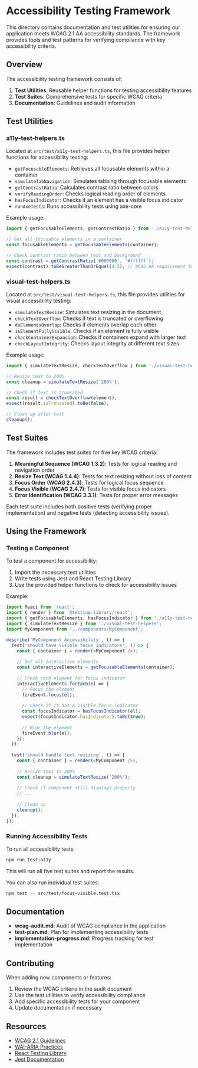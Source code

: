 # Accessibility Testing Framework

This directory contains documentation and test utilities for ensuring our application meets WCAG 2.1 AA accessibility standards. The framework provides tools and test patterns for verifying compliance with key accessibility criteria.

## Overview

The accessibility testing framework consists of:

1. **Test Utilities**: Reusable helper functions for testing accessibility features
2. **Test Suites**: Comprehensive tests for specific WCAG criteria
3. **Documentation**: Guidelines and audit information

## Test Utilities

### a11y-test-helpers.ts

Located at `src/test/a11y-test-helpers.ts`, this file provides helper functions for accessibility testing:

- `getFocusableElements`: Retrieves all focusable elements within a container
- `simulateTabNavigation`: Simulates tabbing through focusable elements
- `getContrastRatio`: Calculates contrast ratio between colors
- `verifyReadingOrder`: Checks logical reading order of elements
- `hasFocusIndicator`: Checks if an element has a visible focus indicator
- `runAxeTests`: Runs accessibility tests using axe-core

Example usage:

```typescript
import { getFocusableElements, getContrastRatio } from './a11y-test-helpers';

// Get all focusable elements in a container
const focusableElements = getFocusableElements(container);

// Check contrast ratio between text and background
const contrast = getContrastRatio('#000000', '#ffffff');
expect(contrast).toBeGreaterThanOrEqual(4.5); // WCAG AA requirement for normal text
```

### visual-test-helpers.ts

Located at `src/test/visual-test-helpers.ts`, this file provides utilities for visual accessibility testing:

- `simulateTextResize`: Simulates text resizing in the document
- `checkTextOverflow`: Checks if text is truncated or overflowing
- `doElementsOverlap`: Checks if elements overlap each other
- `isElementFullyVisible`: Checks if an element is fully visible
- `checkContainerExpansion`: Checks if containers expand with larger text
- `checkLayoutIntegrity`: Checks layout integrity at different text sizes

Example usage:

```typescript
import { simulateTextResize, checkTextOverflow } from './visual-test-helpers';

// Resize text to 200%
const cleanup = simulateTextResize('200%');

// Check if text is truncated
const result = checkTextOverflow(element);
expect(result.isTruncated).toBe(false);

// Clean up after test
cleanup();
```

## Test Suites

The framework includes test suites for five key WCAG criteria:

1. **Meaningful Sequence (WCAG 1.3.2)**: Tests for logical reading and navigation order
2. **Resize Text (WCAG 1.4.4)**: Tests for text resizing without loss of content
3. **Focus Order (WCAG 2.4.3)**: Tests for logical focus sequence
4. **Focus Visible (WCAG 2.4.7)**: Tests for visible focus indicators
5. **Error Identification (WCAG 3.3.1)**: Tests for proper error messages

Each test suite includes both positive tests (verifying proper implementation) and negative tests (detecting accessibility issues).

## Using the Framework

### Testing a Component

To test a component for accessibility:

1. Import the necessary test utilities
2. Write tests using Jest and React Testing Library
3. Use the provided helper functions to check for accessibility issues

Example:

```typescript
import React from 'react';
import { render } from '@testing-library/react';
import { getFocusableElements, hasFocusIndicator } from './a11y-test-helpers';
import { simulateTextResize } from './visual-test-helpers';
import MyComponent from '../components/MyComponent';

describe('MyComponent Accessibility', () => {
  test('should have visible focus indicators', () => {
    const { container } = render(<MyComponent />);
    
    // Get all interactive elements
    const interactiveElements = getFocusableElements(container);
    
    // Check each element for focus indicator
    interactiveElements.forEach(el => {
      // Focus the element
      fireEvent.focus(el);
      
      // Check if it has a visible focus indicator
      const focusIndicator = hasFocusIndicator(el);
      expect(focusIndicator.hasIndicator).toBe(true);
      
      // Blur the element
      fireEvent.blur(el);
    });
  });
  
  test('should handle text resizing', () => {
    const { container } = render(<MyComponent />);
    
    // Resize text to 200%
    const cleanup = simulateTextResize('200%');
    
    // Check if component still displays properly
    // ...
    
    // Clean up
    cleanup();
  });
});
```

### Running Accessibility Tests

To run all accessibility tests:

```bash
npm run test:a11y
```

This will run all five test suites and report the results.

You can also run individual test suites:

```bash
npm test -- src/test/focus-visible.test.tsx
```

## Documentation

- **wcag-audit.md**: Audit of WCAG compliance in the application
- **test-plan.md**: Plan for implementing accessibility tests
- **implementation-progress.md**: Progress tracking for test implementation

## Contributing

When adding new components or features:

1. Review the WCAG criteria in the audit document
2. Use the test utilities to verify accessibility compliance
3. Add specific accessibility tests for your component
4. Update documentation if necessary

## Resources

- [WCAG 2.1 Guidelines](https://www.w3.org/TR/WCAG21/)
- [WAI-ARIA Practices](https://www.w3.org/TR/wai-aria-practices-1.1/)
- [React Testing Library](https://testing-library.com/docs/react-testing-library/intro/)
- [Jest Documentation](https://jestjs.io/docs/getting-started) 